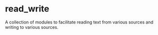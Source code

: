 # read_write
A collection of modules to facilitate reading text from various sources and writing to various sources.
